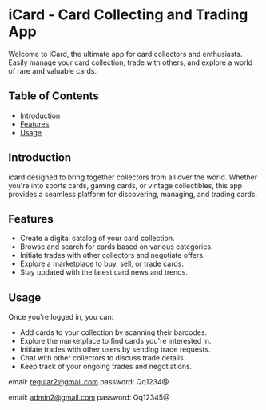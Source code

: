 # iCard - Card Collecting and Trading App

Welcome to iCard, the ultimate app for card collectors and enthusiasts. Easily manage your card collection, trade with others, and explore a world of rare and valuable cards.

## Table of Contents

- [Introduction](#introduction)
- [Features](#features)
- [Usage](#usage)

## Introduction

icard designed to bring together collectors from all over the world. Whether you're into sports cards, gaming cards, or vintage collectibles, this app provides a seamless platform for discovering, managing, and trading cards.

## Features

- Create a digital catalog of your card collection.
- Browse and search for cards based on various categories.
- Initiate trades with other collectors and negotiate offers.
- Explore a marketplace to buy, sell, or trade cards.
- Stay updated with the latest card news and trends.



## Usage

Once you're logged in, you can:

- Add cards to your collection by scanning their barcodes.
- Explore the marketplace to find cards you're interested in.
- Initiate trades with other users by sending trade requests.
- Chat with other collectors to discuss trade details.
- Keep track of your ongoing trades and negotiations.

      
email: regular2@gmail.com
password:   Qq1234@

email: admin2@gmail.com
password:   Qq12345@
